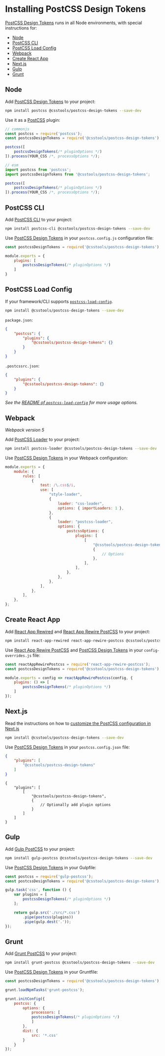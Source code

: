 # Installing PostCSS Design Tokens

[PostCSS Design Tokens] runs in all Node environments, with special instructions for:

- [Node](#node)
- [PostCSS CLI](#postcss-cli)
- [PostCSS Load Config](#postcss-load-config)
- [Webpack](#webpack)
- [Create React App](#create-react-app)
- [Next.js](#nextjs)
- [Gulp](#gulp)
- [Grunt](#grunt)

## Node

Add [PostCSS Design Tokens] to your project:

```bash
npm install postcss @csstools/postcss-design-tokens --save-dev
```

Use it as a [PostCSS] plugin:

```js
// commonjs
const postcss = require('postcss');
const postcssDesignTokens = require('@csstools/postcss-design-tokens');

postcss([
	postcssDesignTokens(/* pluginOptions */)
]).process(YOUR_CSS /*, processOptions */);
```

```js
// esm
import postcss from 'postcss';
import postcssDesignTokens from '@csstools/postcss-design-tokens';

postcss([
	postcssDesignTokens(/* pluginOptions */)
]).process(YOUR_CSS /*, processOptions */);
```

## PostCSS CLI

Add [PostCSS CLI] to your project:

```bash
npm install postcss-cli @csstools/postcss-design-tokens --save-dev
```

Use [PostCSS Design Tokens] in your `postcss.config.js` configuration file:

```js
const postcssDesignTokens = require('@csstools/postcss-design-tokens');

module.exports = {
	plugins: [
		postcssDesignTokens(/* pluginOptions */)
	]
}
```

## PostCSS Load Config

If your framework/CLI supports [`postcss-load-config`](https://github.com/postcss/postcss-load-config).

```bash
npm install @csstools/postcss-design-tokens --save-dev
```

`package.json`:

```json
{
	"postcss": {
		"plugins": {
			"@csstools/postcss-design-tokens": {}
		}
	}
}
```

`.postcssrc.json`:

```json
{
	"plugins": {
		"@csstools/postcss-design-tokens": {}
	}
}
```

_See the [README of `postcss-load-config`](https://github.com/postcss/postcss-load-config#usage) for more usage options._

## Webpack

_Webpack version 5_

Add [PostCSS Loader] to your project:

```bash
npm install postcss-loader @csstools/postcss-design-tokens --save-dev
```

Use [PostCSS Design Tokens] in your Webpack configuration:

```js
module.exports = {
	module: {
		rules: [
			{
				test: /\.css$/i,
				use: [
					"style-loader",
					{
						loader: "css-loader",
						options: { importLoaders: 1 },
					},
					{
						loader: "postcss-loader",
						options: {
							postcssOptions: {
								plugins: [
									[
										"@csstools/postcss-design-tokens",
										{
											// Options
										},
									],
								],
							},
						},
					},
				],
			},
		],
	},
};
```

## Create React App

Add [React App Rewired] and [React App Rewire PostCSS] to your project:

```bash
npm install react-app-rewired react-app-rewire-postcss @csstools/postcss-design-tokens --save-dev
```

Use [React App Rewire PostCSS] and [PostCSS Design Tokens] in your
`config-overrides.js` file:

```js
const reactAppRewirePostcss = require('react-app-rewire-postcss');
const postcssDesignTokens = require('@csstools/postcss-design-tokens');

module.exports = config => reactAppRewirePostcss(config, {
	plugins: () => [
		postcssDesignTokens(/* pluginOptions */)
	]
});
```

## Next.js

Read the instructions on how to [customize the PostCSS configuration in Next.js](https://nextjs.org/docs/advanced-features/customizing-postcss-config)

```bash
npm install @csstools/postcss-design-tokens --save-dev
```

Use [PostCSS Design Tokens] in your `postcss.config.json` file:

```json
{
	"plugins": [
		"@csstools/postcss-design-tokens"
	]
}
```

```json5
{
	"plugins": [
		[
			"@csstools/postcss-design-tokens",
			{
				// Optionally add plugin options
			}
		]
	]
}
```

## Gulp

Add [Gulp PostCSS] to your project:

```bash
npm install gulp-postcss @csstools/postcss-design-tokens --save-dev
```

Use [PostCSS Design Tokens] in your Gulpfile:

```js
const postcss = require('gulp-postcss');
const postcssDesignTokens = require('@csstools/postcss-design-tokens');

gulp.task('css', function () {
	var plugins = [
		postcssDesignTokens(/* pluginOptions */)
	];

	return gulp.src('./src/*.css')
		.pipe(postcss(plugins))
		.pipe(gulp.dest('.'));
});
```

## Grunt

Add [Grunt PostCSS] to your project:

```bash
npm install grunt-postcss @csstools/postcss-design-tokens --save-dev
```

Use [PostCSS Design Tokens] in your Gruntfile:

```js
const postcssDesignTokens = require('@csstools/postcss-design-tokens');

grunt.loadNpmTasks('grunt-postcss');

grunt.initConfig({
	postcss: {
		options: {
			processors: [
			postcssDesignTokens(/* pluginOptions */)
			]
		},
		dist: {
			src: '*.css'
		}
	}
});
```

[Gulp PostCSS]: https://github.com/postcss/gulp-postcss
[Grunt PostCSS]: https://github.com/nDmitry/grunt-postcss
[PostCSS]: https://github.com/postcss/postcss
[PostCSS CLI]: https://github.com/postcss/postcss-cli
[PostCSS Loader]: https://github.com/postcss/postcss-loader
[PostCSS Design Tokens]: https://github.com/csstools/postcss-plugins/tree/main/plugins/postcss-design-tokens
[React App Rewire PostCSS]: https://github.com/csstools/react-app-rewire-postcss
[React App Rewired]: https://github.com/timarney/react-app-rewired
[Next.js]: https://nextjs.org
